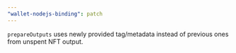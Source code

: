 ```yaml
---
"wallet-nodejs-binding": patch
---
```


`prepareOutputs` uses newly provided tag/metadata instead of previous ones from unspent NFT output.